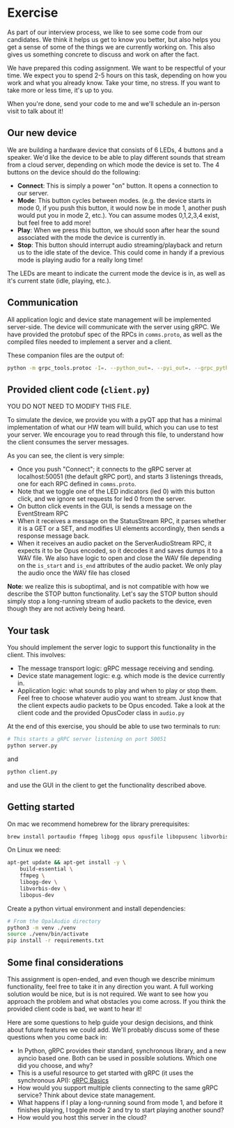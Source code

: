 # Exercise

As part of our interview process, we like to see some code from our candidates. We think it helps us get to know you better, but also helps you get a sense of some of the things we are currently working on. This also gives us something concrete to discuss and work on after the fact.

We have prepared this coding assignment. We want to be respectful of your time. We expect you to spend 2-5 hours on this task, depending on how you work and what you already know. Take your time, no stress. If you want to take more or less time, it's up to you.

When you're done, send your code to me and we'll schedule an in-person visit to talk about it!

## Our new device

We are building a hardware device that consists of 6 LEDs, 4 buttons and a speaker. We'd like the device to be able to play different sounds that stream from a cloud server, depending on which mode the device is set to. The 4 buttons on the device should do the following:

- **Connect**: This is simply a power "on" button. It opens a connection to our server.
- **Mode**: This button cycles between modes. (e.g. the device starts in mode 0, if you push this button, it would now be in mode 1, another push would put you in mode 2, etc.). You can assume modes 0,1,2,3,4 exist, but feel free to add more!
- **Play**: When we press this button, we should soon after hear the sound associated with the mode the device is currently in.
- **Stop**: This button should interrupt audio streaming/playback and return us to the idle state of the device. This could come in handy if a previous mode is playing audio for a really long time!

The LEDs are meant to indicate the current mode the device is in, as well as it's current state (idle, playing, etc.).

## Communication

All application logic and device state management will be implemented server-side. The device will communicate with the server using gRPC. We have provided the protobuf spec of the RPCs in `comms.proto`, as well as the compiled files needed to implement a server and a client.

These companion files are the output of:

```bash
python -m grpc_tools.protoc -I=. --python_out=. --pyi_out=. --grpc_python_out=. comms.proto
```

## Provided client code (`client.py`)

YOU DO NOT NEED TO MODIFY THIS FILE.

To simulate the device, we provide you with a pyQT app that has a minimal implementation of what our HW team will build, which you can use to test your server. We encourage you to read through this file, to understand how the client consumes the server messages.

As you can see, the client is very simple:

- Once you push "Connect"; it connects to the gRPC server at localhost:50051 (the default gRPC port), and starts 3 listenings threads, one for each RPC defined in `comms.proto`.
- Note that we toggle one of the LED indicators (led 0) with this button click, and we ignore set requests for led 0 from the server.
- On button click events in the GUI, is sends a message on the EventStream RPC
- When it receives a message on the StatusStream RPC, it parses whether it is a GET or a SET, and modifies UI elements accordingly, then sends a response message back.
- When it receives an audio packet on the ServerAudioStream RPC, it expects it to be Opus encoded, so it decodes it and saves dumps it to a WAV file. We also have logic to open and close the WAV file depending on the `is_start` and `is_end` attributes of the audio packet. We only play the audio once the WAV file has closed

**Note**: we realize this is suboptimal, and is not compatible with how we describe the STOP button functionality. Let's say the STOP button should simply stop a long-running stream of audio packets to the device, even though they are not actively being heard.

## Your task

You should implement the server logic to support this functionality in the client. This involves:

- The message transport logic: gRPC message receiving and sending.
- Device state management logic: e.g. which mode is the device currently in.
- Application logic: what sounds to play and when to play or stop them. Feel free to choose whatever audio you want to stream. Just know that the client expects audio packets to be Opus encoded. Take a look at the client code and the provided OpusCoder class in `audio.py`

At the end of this exercise, you should be able to use two terminals to run:

```bash
# This starts a gRPC server listening on port 50051
python server.py
```

and

```bash
python client.py
```

and use the GUI in the client to get the functionality described above.

## Getting started

On mac we recommend homebrew for the library prerequisites:

```bash
brew install portaudio ffmpeg libogg opus opusfile libopusenc libvorbis flac opus
```

On Linux we need:

```bash
apt-get update && apt-get install -y \
    build-essential \
    ffmpeg \
    libogg-dev \
    libvorbis-dev \
    libopus-dev
```

Create a python virtual environment and install dependencies:

```bash
# From the OpalAudio directory
python3 -m venv ./venv
source ./venv/bin/activate
pip install -r requirements.txt
```

## Some final considerations

This assignment is open-ended, and even though we describe minimum functionality, feel free to take it in any direction you want. A full working solution would be nice, but is is not required. We want to see how you approach the problem and what obstacles you come across. If you think the provided client code is bad, we want to hear it!

Here are some questions to help guide your design decisions, and think about future features we could add. We'll probably discuss some of these questions when you come back in:

- In Python, gRPC provides their standard, synchronous library, and a new ayncio based one. Both can be used in possible solutions. Which one did you choose, and why?
- This is a useful resource to get started with gRPC (it uses the synchronous API): [gRPC Basics](https://grpc.io/docs/languages/python/basics/)
- How would you support multiple clients connecting to the same gRPC service? Think about device state management.
- What happens if I play a long-running sound from mode 1, and before it finishes playing, I toggle mode 2 and try to start playing another sound?
- How would you host this server in the cloud?
